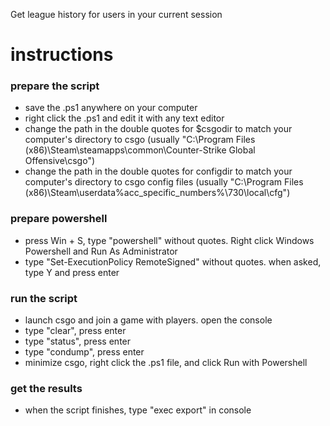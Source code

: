 Get league history for users in your current session

# instructions
### prepare the script
* save the .ps1 anywhere on your computer
* right click the .ps1 and edit it with any text editor
* change the path in the double quotes for $csgodir to match your computer's directory to csgo (usually "C:\Program Files (x86)\Steam\steamapps\common\Counter-Strike Global Offensive\csgo")
* change the path in the double quotes for configdir to match your computer's directory to csgo config files (usually "C:\Program Files (x86)\Steam\userdata\%acc_specific_numbers%\730\local\cfg")

### prepare powershell
* press Win + S, type "powershell" without quotes. Right click Windows Powershell and Run As Administrator
* type "Set-ExecutionPolicy RemoteSigned" without quotes. when asked, type Y and press enter

### run the script
* launch csgo and join a game with players. open the console
* type "clear", press enter
* type "status", press enter
* type "condump", press enter
* minimize csgo, right click the .ps1 file, and click Run with Powershell
	
### get the results
* when the script finishes, type "exec export" in console
